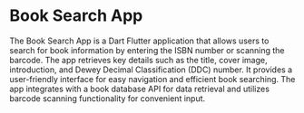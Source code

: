 Book Search App
===============

The Book Search App is a Dart Flutter application that allows users to search for book information by entering the ISBN number or scanning the barcode. The app retrieves key details such as the title, cover image, introduction, and Dewey Decimal Classification (DDC) number. It provides a user-friendly interface for easy navigation and efficient book searching. The app integrates with a book database API for data retrieval and utilizes barcode scanning functionality for convenient input.
